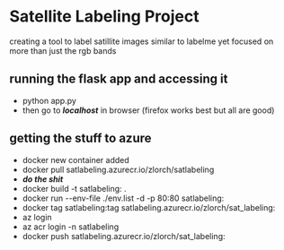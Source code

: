 # **Satellite Labeling Project**  
creating a tool to label satillite images similar to labelme yet focused on more than just the rgb bands  
  
  
## running the flask app and accessing it  
* python app.py  
* then go to ***localhost*** in browser (firefox works best but all are good)  
  
## getting the stuff to azure  
* docker new container added   
* docker pull satlabeling.azurecr.io/zlorch/satlabeling  
* ***do the shit*** 
* docker build -t satlabeling:<version> .  
* docker run --env-file ./env.list -d -p 80:80 satlabeling:<version> 
* docker tag satlabeling:tag satlabeling.azurecr.io/zlorch/sat_labeling:<version>  
* az login  
* az acr login -n satlabeling  
* docker push satlabeling.azurecr.io/zlorch/sat_labeling:<version>  
